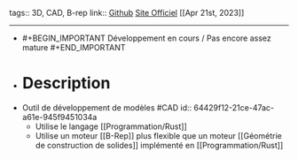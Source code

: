 tags:: 3D, CAD, B-rep
link:: [Github](https://github.com/hannobraun/Fornjot) [Site Officiel](https://www.fornjot.app/)
[[Apr 21st, 2023]]
***

- #+BEGIN_IMPORTANT
  Développement en cours / Pas encore assez mature
  #+END_IMPORTANT
- # Description
- Outil de développement de modèles #CAD
  id:: 64429f12-21ce-47ac-a61e-945f9451034a
	- Utilise le langage [[Programmation/Rust]]
	- Utilise un moteur [[B-Rep]] plus flexible que un moteur [[Géométrie de construction de solides]] implémenté en [[Programmation/Rust]]